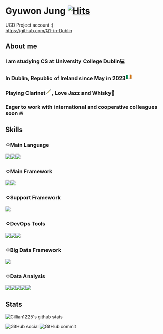 # Gyuwon Jung [![Hits](https://hits.seeyoufarm.com/api/count/incr/badge.svg?url=https%3A%2F%2Fgithub.com%2FCillian1225%2FCillian1225&count_bg=%2379C83D&title_bg=%23555555&icon=&icon_color=%23E7E7E7&title=hits&edge_flat=false)](https://hits.seeyoufarm.com)

UCD Project account :)  
https://github.com/Q1-in-Dublin

## About me

### I am studying CS at University College Dublin💻

### In Dublin, Republic of Ireland since May in 2023<img src="./ireland.png" width="20px" height="20">

### Playing Clarinet<img src="./clarinet.png" width="20px" height="20px">, Love Jazz and Whisky🥃

### Eager to work with international and cooperative colleagues soon 🔥

## Skills

### ㅇMain Language 
<img src="https://img.shields.io/badge/Python-3776AB?style=for-the-badge&logo=Python&logoColor=white"><img src="https://img.shields.io/badge/Javascript-F7DF1E?style=for-the-badge&logo=JavaScript&logoColor=white"><img src="https://img.shields.io/badge/PHP-777BB4?style=for-the-badge&logo=PHP&logoColor=white">

### ㅇMain Framework 
<img src="https://img.shields.io/badge/Flask-000000?style=for-the-badge&logo=Flask&logoColor=white"><img src="https://img.shields.io/badge/React-61DAFB?style=for-the-badge&logo=React&logoColor=white">

### ㅇSupport Framework 
<img src="https://img.shields.io/badge/Django-092E20?style=for-the-badge&logo=Django&logoColor=white">

### ㅇDevOps Tools
<img src="https://img.shields.io/badge/Docker-2496ED?style=for-the-badge&logo=Docker&logoColor=white"><img src="https://img.shields.io/badge/Kubernetes-326CE5?style=for-the-badge&logo=Kubernetes&logoColor=white"><img src="https://img.shields.io/badge/AWS-232F3E?style=for-the-badge&logo=Amazon-AWS&logoColor=white">

### ㅇBig Data Framework 
<img src="https://img.shields.io/badge/Hadoop-66CCFF?style=for-the-badge&logo=ApacheHadoop&logoColor=white">

### ㅇData Analysis
<img src="https://img.shields.io/badge/NumPy-013243?style=for-the-badge&logo=NumPy&logoColor=white"><img src="https://img.shields.io/badge/Pandas-150458?style=for-the-badge&logo=Pandas&logoColor=white"><img src="https://img.shields.io/badge/scikit--learn-F7931E?style=for-the-badge&logo=scikit-learn&logoColor=white"><img src="https://img.shields.io/badge/Matplotlib-11557C?style=for-the-badge&logo=Matplotlib&logoColor=white"><img src="https://img.shields.io/badge/Seaborn-3776AB?style=for-the-badge&logo=Python&logoColor=white">



## Stats

![Cillian1225's github stats](https://github-readme-stats.vercel.app/api?username=Cillian1225&show_icons=true)

![GitHub social](https://img.shields.io/github/followers/Cillian1225?style=social)
![GitHub commit](https://img.shields.io/github/last-commit/Cillian1225/Cillian1225?style=social)
